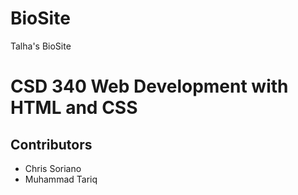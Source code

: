 # BioSite
Talha's BioSite
# CSD 340 Web Development with HTML and CSS
## Contributors
*  Chris Soriano
*  Muhammad Tariq
